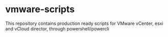 # vmware-scripts
This repository contains production ready scripts for VMware vCenter, esxi and vCloud director, through powershell/powercli
